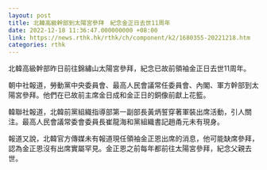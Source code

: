 ```yaml
---
layout: post
title: 北韓高級幹部到太陽宮參拜　紀念金正日去世11周年
date: 2022-12-18 11:36:47.000000000 +08:00
link: https://news.rthk.hk/rthk/ch/component/k2/1680355-20221218.htm
categories: rthk
---
```


北韓高級幹部昨日前往錦繡山太陽宮參拜，紀念已故前領袖金正日去世11周年。

朝中社報道，勞動黨中央委員會、最高人民會議常任委員會、內閣、軍方幹部到太陽宮參拜。他們在已故前主席金日成和金正日的銅像前獻上花籃。

韓聯社報道，北韓前黨組織指導部第一副部長黃炳誓穿著軍裝出席活動，引人關注。最高人民會議常委會委員長崔龍海和黨組織書記趙甬元未有現身。

報道又說，北韓官方傳媒未有報道現任領袖金正恩出席的消息，他可能缺席參拜，認為金正恩沒有出席實屬罕見。金正恩之前每年都前往太陽宮參拜，紀念父親去世。
